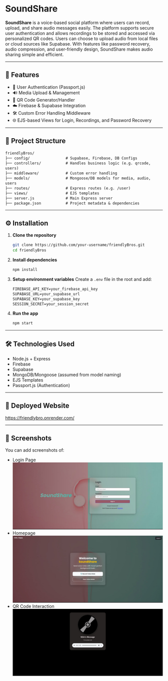 # SoundShare

**SoundShare** is a voice-based social platform where users can record, upload, and share audio messages easily. The platform supports secure user authentication and allows recordings to be stored and accessed via personalized QR codes. Users can choose to upload audio from local files or cloud sources like Supabase. With features like password recovery, audio compression, and user-friendly design, SoundShare makes audio sharing simple and efficient.

---

## 🚀 Features

- 🔐 User Authentication (Passport.js)
- 🔊 Media Upload & Management
- 🔗 QR Code Generator/Handler
- ☁️ Firebase & Supabase Integration
- 🛠️ Custom Error Handling Middleware
- 🌐 EJS-based Views for Login, Recordings, and Password Recovery

---

## 📁 Project Structure

```
friendlyBros/
├── config/                # Supabase, Firebase, DB Configs
├── controllers/           # Handles business logic (e.g. qrcode, users)
├── middleware/            # Custom error handling
├── models/                # Mongoose/DB models for media, audio, users
├── routes/                # Express routes (e.g. /user)
├── views/                 # EJS templates
├── server.js              # Main Express server
├── package.json           # Project metadata & dependencies
```

---

## ⚙️ Installation

1. **Clone the repository**
   ```bash
   git clone https://github.com/your-username/friendlyBros.git
   cd friendlyBros
   ```

2. **Install dependencies**
   ```bash
   npm install
   ```

3. **Setup environment variables**
   Create a `.env` file in the root and add:
   ```env
   FIREBASE_API_KEY=your_firebase_api_key
   SUPABASE_URL=your_supabase_url
   SUPABASE_KEY=your_supabase_key
   SESSION_SECRET=your_session_secret
   ```

4. **Run the app**
   ```bash
   npm start
   ```

---

## 🛠️ Technologies Used

- Node.js + Express
- Firebase
- Supabase
- MongoDB/Mongoose (assumed from model naming)
- EJS Templates
- Passport.js (Authentication)

---

## 🧪 Deployed Website

https://friendlybro.onrender.com/

---

## 📸 Screenshots

You can add screenshots of:
- Login Page 
  ![Image 1](https://github.com/Gunjankadam/SoundShare/blob/main/login.jpg)
- Homepage
  ![Image 2](https://github.com/Gunjankadam/SoundShare/blob/main/homepage.jpg)
- QR Code Interaction
  ![Image 3](https://github.com/Gunjankadam/SoundShare/blob/main/note.jpg)
